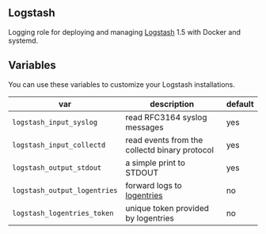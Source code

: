 ## Logstash

Logging role for deploying and managing [Logstash](http://logstash.net) 1.5 with Docker and systemd.

## Variables

You can use these variables to customize your Logstash installations.

| var | description | default |
|-----|-------------|---------|
|`logstash_input_syslog`|read RFC3164 syslog messages|yes|
|`logstash_input_collectd`|read events from the collectd binary protocol|yes|
|`logstash_output_stdout`|a simple print to STDOUT|yes|
|`logstash_output_logentries`|forward logs to [logentries](https://logentries.com/)|no|
|`logstash_logentries_token`|unique token provided by logentries|no|
